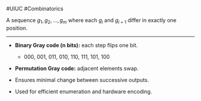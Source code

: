 #UIUC #Combinatorics


A sequence $g_1, g_2, \dots, g_m$ where each $g_i$ and $g_{i+1}$ differ in exactly one position.

---


- **Binary Gray code (n bits):** each step flips one bit.
    
    - 000, 001, 011, 010, 110, 111, 101, 100
        
- **Permutation Gray code:** adjacent elements swap.
    
- Ensures minimal change between successive outputs.
    
- Used for efficient enumeration and hardware encoding.
